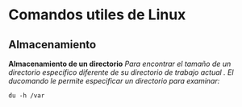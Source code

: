 # Comandos utiles de Linux

## Almacenamiento

**Almacenamiento de un directorio**
*Para encontrar el tamaño de un directorio específico diferente de su directorio de trabajo actual . El ducomando le permite especificar un directorio para examinar:*

```
du -h /var
```